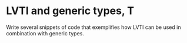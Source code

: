 # LVTI and generic types, T
Write several snippets of code that exemplifies how LVTI can be used in combination with generic types.
